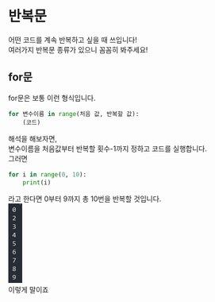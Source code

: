 # 반복문
어떤 코드를 계속 반복하고 싶을 때 쓰입니다!<br>
여러가지 반복문 종류가 있으니 꼼꼼히 봐주세요!<br>

## for문
for문은 보통 이런 형식입니다.
```python
for 변수이름 in range(처음 값, 반복할 값):
    (코드)
```
해석을 해보자면, <br>
변수이름을 처음값부터 반복할 횟수-1까지 정하고 코드를 실행합니다. <br>
그러면
```python
for i in range(0, 10):
    print(i)
```
라고 한다면 0부터 9까지 총 10번을 반복할 것입니다. <br>
<img src="../images/for.png"> <br>
이렇게 말이죠
